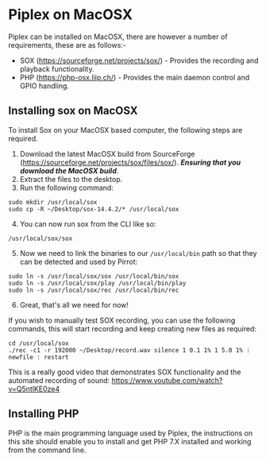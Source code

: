 # Piplex on MacOSX

Piplex can be installed on MacOSX, there are however a number of requirements, these are as follows:-

* SOX (https://sourceforge.net/projects/sox/) - Provides the recording and playback functionality.
* PHP (https://php-osx.liip.ch/) - Provides the main daemon control and GPIO handling.

## Installing sox on MacOSX

To install Sox on your MacOSX based computer, the following steps are required.

1) Download the latest MacOSX build from SourceForge (https://sourceforge.net/projects/sox/files/sox/). ___Ensuring that you download the MacOSX build___.
2) Extract the files to the desktop.
3) Run the following command:
```shell
sudo mkdir /usr/local/sox
sudo cp -R ~/Desktop/sox-14.4.2/* /usr/local/sox
```
4) You can now run sox from the CLI like so:
```shell
/usr/local/sox/sox
```

5) Now we need to link the binaries to our ``/usr/local/bin`` path so that they can be detected and used by Pirrot:

```shell
sudo ln -s /usr/local/sox/sox /usr/local/bin/sox
sudo ln -s /usr/local/sox/play /usr/local/bin/play
sudo ln -s /usr/local/sox/rec /usr/local/bin/rec
```

6) Great, that's all we need for now!

If you wish to manually test SOX recording, you can use the following commands, this will start recording and keep creating new files as required:

```shell
cd /usr/local/sox
./rec -c1 -r 192000 ~/Desktop/record.wav silence 1 0.1 1% 1 5.0 1% : newfile : restart
```

This is a really good video that demonstrates SOX functionality and the automated recording of sound: https://www.youtube.com/watch?v=Q5ntlKE0ze4



## Installing PHP

PHP is the main programming language used by Piplex, the instructions on this site should enable you to install and get PHP 7.X installed and working from the command line.

